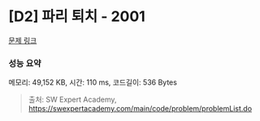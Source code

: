 # [D2] 파리 퇴치 - 2001 

[문제 링크](https://swexpertacademy.com/main/code/problem/problemDetail.do?contestProbId=AV5PzOCKAigDFAUq) 

### 성능 요약

메모리: 49,152 KB, 시간: 110 ms, 코드길이: 536 Bytes



> 출처: SW Expert Academy, https://swexpertacademy.com/main/code/problem/problemList.do